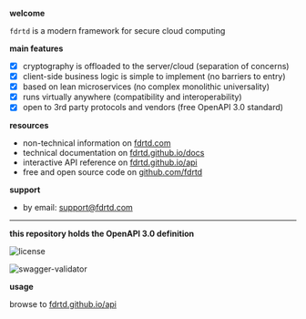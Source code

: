 **welcome**

`fdrtd` is a modern framework for secure cloud computing

**main features**

- [x] cryptography is offloaded to the server/cloud (separation of concerns)
- [x] client-side business logic is simple to implement (no barriers to entry)
- [x] based on lean microservices (no complex monolithic universality)
- [x] runs virtually anywhere (compatibility and interoperability)
- [x] open to 3rd party protocols and vendors (free OpenAPI 3.0 standard)

**resources**

* non-technical information on [fdrtd.com](https://fdrtd.com)
* technical documentation on [fdrtd.github.io/docs](https://fdrtd.github.io/docs)
* interactive API reference on [fdrtd.github.io/api](https://fdrtd.github.io/api)
* free and open source code on [github.com/fdrtd](https://github.com/fdrtd)

**support**

* by email: [support@fdrtd.com](mailto:support@fdrtd.com)

---

**this repository holds the OpenAPI 3.0 definition**

![license](https://img.shields.io/github/license/fdrtd/api)

![swagger-validator](https://img.shields.io/swagger/valid/3.0?specUrl=https%3A%2F%2Fraw.githubusercontent.com%2Ffdrtd%2Fapi%2Fmain%2Fopenapi.yaml)

**usage**

browse to [fdrtd.github.io/api](https://fdrtd.github.io/api)
